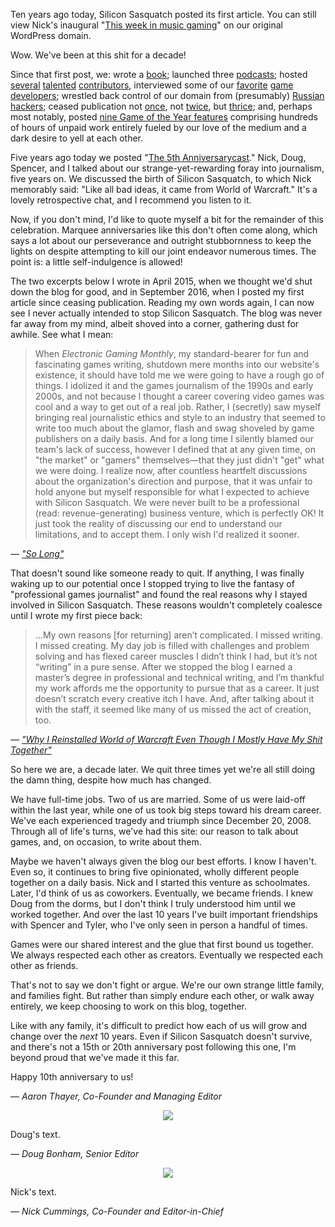 Ten years ago today, Silicon Sasquatch posted its first article. You can still view Nick's inaugural "[This week in music gaming](https://siliconsasquatch.wordpress.com/2008/12/20/this-week-in-music-gaming/)" on our original WordPress domain.

Wow. We've been at this shit for a decade!

Since that first post, we: wrote a [book](http://www.blurb.com/b/1792816-silicon-sasquatch-the-first-year-or-so); launched three [podcasts](https://www.siliconsasquatch.com/podcasts/); hosted [several](https://www.siliconsasquatch.com/blog/2013/12/29/being-escorted-in-a-videogame-heres-how-not-to-die) [talented](https://www.siliconsasquatch.com/blog/2017/12/20/guest-list-charlene-putneys-top-games-of-2017) [contributors](https://www.siliconsasquatch.com/blog/2016/12/19/goty-2016-guest-list-dan-phipps-top-10-games-of-2016), interviewed some of our [favorite](https://www.siliconsasquatch.com/blog/2016/11/23/interview-dan-teasdale-and-heather-wilson-of-harmonix-music-systems) [game](https://www.siliconsasquatch.com/blog/2014/09/30/chatting-with-samantha-kalman-and-solon-scott) [developers](https://www.siliconsasquatch.com/blog/2013/09/25/interview-steve-gaynor-of-the-fullbright-company?rq=interview); wrestled back control of our domain from (presumably) [Russian hackers](http://siliconsasquatch.tumblr.com/post/23097738233/lets-talk-about-what-happened-to-the-blog-part-3); ceased publication not [once](https://www.siliconsasquatch.com/blog/2011/07/24/sorry), not [twice](https://www.siliconsasquatch.com/blog/2012/11/05/a-year-of-disruption), but [thrice](https://www.siliconsasquatch.com/blog/2015/04/27/so-long); and, perhaps most notably, posted [nine Game of the Year features](https://www.siliconsasquatch.com/goty/) comprising hundreds of hours of unpaid work entirely fueled by our love of the medium and a dark desire to yell at each other.

Five years ago today we posted "[The 5th Anniversarycast](https://www.siliconsasquatch.com/blog/2013/12/20/the-5th-anniversarycast-silicon-sasquatch-podcast-episode-32)." Nick, Doug, Spencer, and I talked about our strange-yet-rewarding foray into journalism, five years on. We discussed the birth of Silicon Sasquatch, to which Nick memorably said: "Like all bad ideas, it came from World of Warcraft." It's a lovely retrospective chat, and I recommend you listen to it.

Now, if you don't mind, I'd like to quote myself a bit for the remainder of this celebration. Marquee anniversaries like this don't often come along, which says a lot about our perseverance and outright stubbornness to keep the lights on despite attempting to kill our joint endeavor numerous times. The point is: a little self-indulgence is allowed!

The two excerpts below I wrote in April 2015, when we thought we'd shut down the blog for good, and in September 2016, when I posted my first article since ceasing publication. Reading my own words again, I can now see I never actually intended to stop Silicon Sasquatch. The blog was never far away from my mind, albeit shoved into a corner, gathering dust for awhile. See what I mean:

> When *Electronic Gaming Monthly*, my standard-bearer for fun and fascinating games writing, shutdown mere months into our website's existence, it should have told me we were going to have a rough go of things. I idolized it and the games journalism of the 1990s and early 2000s, and not because I thought a career covering video games was cool and a way to get out of a real job. Rather, I (secretly) saw myself bringing real journalistic ethics and style to an industry that seemed to write too much about the glamor, flash and swag shoveled by game publishers on a daily basis. And for a long time I silently blamed our team's lack of success, however I defined that at any given time, on "the market" or "gamers" themselves—that they just didn't "get" what we were doing. I realize now, after countless heartfelt discussions about the organization's direction and purpose, that it was unfair to hold anyone but myself responsible for what I expected to achieve with Silicon Sasquatch. We were never built to be a professional (read: revenue-generating) business venture, which is perfectly OK! It just took the reality of discussing our end to understand our limitations, and to accept them. I only wish I'd realized it sooner.

— <cite>["So Long"](https://www.siliconsasquatch.com/blog/2015/04/27/so-long)</cite>

That doesn't sound like someone ready to quit. If anything, I was finally waking up to our potential once I stopped trying to live the fantasy of "professional games journalist" and found the real reasons why I stayed involved in Silicon Sasquatch. These reasons wouldn't completely coalesce until I wrote my first piece back:

> ...My own reasons [for returning] aren’t complicated. I missed writing. I missed creating. My day job is filled with challenges and problem solving and has flexed career muscles I didn’t think I had, but it’s not “writing” in a pure sense. After we stopped the blog I earned a master’s degree in professional and technical writing, and I’m thankful my work affords me the opportunity to pursue that as a career. It just doesn’t scratch every creative itch I have. And, after talking about it with the staff, it seemed like many of us missed the act of creation, too.

— <cite>["Why I Reinstalled World of Warcraft Even Though I Mostly Have My Shit Together"](https://www.siliconsasquatch.com/blog/2016/10/07/why-i-reinstalled-world-of-warcraft-even-though-i-mostly-have-my-shit-together)</cite>

So here we are, a decade later. We quit three times yet we're all still doing the damn thing, despite how much has changed.

We have full-time jobs. Two of us are married. Some of us were laid-off within the last year, while one of us took big steps toward his dream career. We've each experienced tragedy and triumph since December 20, 2008. Through all of life's turns, we've had this site: our reason to talk about games, and, on occasion, to write about them.

Maybe we haven't always given the blog our best efforts. I know I haven't. Even so, it continues to bring five opinionated, wholly different people together on a daily basis. Nick and I started this venture as schoolmates. Later, I'd think of us as coworkers. Eventually, we became friends. I knew Doug from the dorms, but I don't think I truly understood him until we worked together. And over the last 10 years I've built important friendships with Spencer and Tyler, who I've only seen in person a handful of times.

Games were our shared interest and the glue that first bound us together. We always respected each other as creators. Eventually we respected each other as friends.

That's not to say we don't fight or argue. We're our own strange little family, and families fight. But rather than simply endure each other, or walk away entirely, we keep choosing to work on this blog, together.

Like with any family, it's difficult to predict how each of us will grow and change over the _next_ 10 years. Even if Silicon Sasquatch doesn't survive, and there's not a 15th or 20th anniversary post following this one, I'm beyond proud that we've made it this far.

Happy 10th anniversary to us!

— *Aaron Thayer, Co-Founder and Managing Editor*

<div align="center"><img src="https://j4f7og.dm.files.1drv.com/y4mQae7AIZMrAuME2wYe5oTwPr-dxe9kTfs3DuC-cXcD829M2zQykLB8rPLeVcFOJPaqT2fBVmvBtoGUS9BqXBbZ7wO7B7sgN-ohhBUhyfb-dCTFCyXijK2v2BkCdRBkpQMiPjglKmHsPhEKJpILJoMOMdkx6eIvYNdMA2A1mkVlQd9xWZ6gmZxFlhXbS-GfLE32X1UuLLfIeV3SWAg-iIjNA?width=200&height=15&cropmode=none"></div>

Doug's text.

— *Doug Bonham, Senior Editor*

<div align="center"><img src="https://j4f7og.dm.files.1drv.com/y4mQae7AIZMrAuME2wYe5oTwPr-dxe9kTfs3DuC-cXcD829M2zQykLB8rPLeVcFOJPaqT2fBVmvBtoGUS9BqXBbZ7wO7B7sgN-ohhBUhyfb-dCTFCyXijK2v2BkCdRBkpQMiPjglKmHsPhEKJpILJoMOMdkx6eIvYNdMA2A1mkVlQd9xWZ6gmZxFlhXbS-GfLE32X1UuLLfIeV3SWAg-iIjNA?width=200&height=15&cropmode=none"></div>

Nick's text.

— *Nick Cummings, Co-Founder and Editor-in-Chief*
